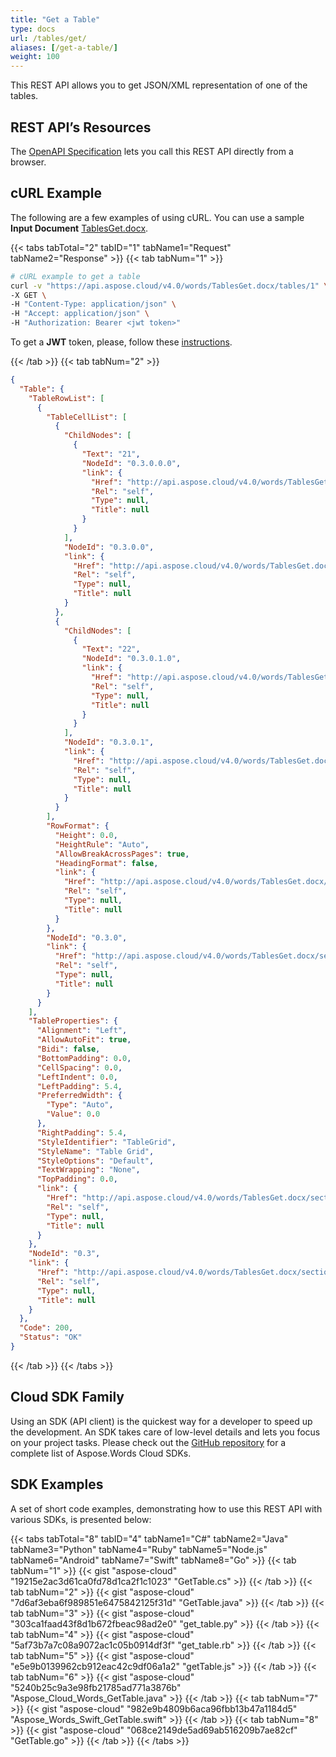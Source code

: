 ```yaml
---
title: "Get a Table"
type: docs
url: /tables/get/
aliases: [/get-a-table/]
weight: 100
---
```


This REST API allows you to get JSON/XML representation of one of the tables.

## REST API’s Resources

The [OpenAPI Specification](https://apireference.aspose.cloud/words/#/Tables/GetTable) lets you call this REST API directly from a browser.

## cURL Example

The following are a few examples of using cURL. You can use a sample **Input Document** [TablesGet.docx](/words/tables/TablesGet.docx).

{{< tabs tabTotal="2" tabID="1" tabName1="Request" tabName2="Response" >}}
{{< tab tabNum="1" >}}

```bash
# cURL example to get a table
curl -v "https://api.aspose.cloud/v4.0/words/TablesGet.docx/tables/1" \
-X GET \
-H "Content-Type: application/json" \
-H "Accept: application/json" \
-H "Authorization: Bearer <jwt token>"
```

To get a **JWT** token, please, follow these [instructions](/words/getting-started/available-sdks/#curl).

{{< /tab >}}
{{< tab tabNum="2" >}}

```json
{
  "Table": {
    "TableRowList": [
      {
        "TableCellList": [
          {
            "ChildNodes": [
              {
                "Text": "21",
                "NodeId": "0.3.0.0.0",
                "link": {
                  "Href": "http://api.aspose.cloud/v4.0/words/TablesGet.docx/sections/0/tables/1/rows/0/cells/0/paragraphs/0",
                  "Rel": "self",
                  "Type": null,
                  "Title": null
                }
              }
            ],
            "NodeId": "0.3.0.0",
            "link": {
              "Href": "http://api.aspose.cloud/v4.0/words/TablesGet.docx/sections/0/tables/1/rows/0/cells/0",
              "Rel": "self",
              "Type": null,
              "Title": null
            }
          },
          {
            "ChildNodes": [
              {
                "Text": "22",
                "NodeId": "0.3.0.1.0",
                "link": {
                  "Href": "http://api.aspose.cloud/v4.0/words/TablesGet.docx/sections/0/tables/1/rows/0/cells/1/paragraphs/0",
                  "Rel": "self",
                  "Type": null,
                  "Title": null
                }
              }
            ],
            "NodeId": "0.3.0.1",
            "link": {
              "Href": "http://api.aspose.cloud/v4.0/words/TablesGet.docx/sections/0/tables/1/rows/0/cells/1",
              "Rel": "self",
              "Type": null,
              "Title": null
            }
          }
        ],
        "RowFormat": {
          "Height": 0.0,
          "HeightRule": "Auto",
          "AllowBreakAcrossPages": true,
          "HeadingFormat": false,
          "link": {
            "Href": "http://api.aspose.cloud/v4.0/words/TablesGet.docx/sections/0/tables/1/rows/0/rowformat",
            "Rel": "self",
            "Type": null,
            "Title": null
          }
        },
        "NodeId": "0.3.0",
        "link": {
          "Href": "http://api.aspose.cloud/v4.0/words/TablesGet.docx/sections/0/tables/1/rows/0",
          "Rel": "self",
          "Type": null,
          "Title": null
        }
      }
    ],
    "TableProperties": {
      "Alignment": "Left",
      "AllowAutoFit": true,
      "Bidi": false,
      "BottomPadding": 0.0,
      "CellSpacing": 0.0,
      "LeftIndent": 0.0,
      "LeftPadding": 5.4,
      "PreferredWidth": {
        "Type": "Auto",
        "Value": 0.0
      },
      "RightPadding": 5.4,
      "StyleIdentifier": "TableGrid",
      "StyleName": "Table Grid",
      "StyleOptions": "Default",
      "TextWrapping": "None",
      "TopPadding": 0.0,
      "link": {
        "Href": "http://api.aspose.cloud/v4.0/words/TablesGet.docx/sections/0/tables/1/properties",
        "Rel": "self",
        "Type": null,
        "Title": null
      }
    },
    "NodeId": "0.3",
    "link": {
      "Href": "http://api.aspose.cloud/v4.0/words/TablesGet.docx/sections/0/tables/1",
      "Rel": "self",
      "Type": null,
      "Title": null
    }
  },
  "Code": 200,
  "Status": "OK"
}
```

{{< /tab >}}
{{< /tabs >}}

## Cloud SDK Family

Using an SDK (API client) is the quickest way for a developer to speed up the development. An SDK takes care of low-level details and lets you focus on your project tasks. Please check out the [GitHub repository](https://github.com/aspose-words-cloud) for a complete list of Aspose.Words Cloud SDKs.

## SDK Examples

A set of short code examples, demonstrating how to use this REST API with various SDKs, is presented below:

{{< tabs tabTotal="8" tabID="4" tabName1="C#" tabName2="Java" tabName3="Python" tabName4="Ruby" tabName5="Node.js" tabName6="Android" tabName7="Swift" tabName8="Go" >}}
{{< tab tabNum="1" >}}
{{< gist "aspose-cloud" "19215e2ac3d61ca0fd78d1ca2f1c1023" "GetTable.cs" >}}
{{< /tab >}}
{{< tab tabNum="2" >}}
{{< gist "aspose-cloud" "7d6af3eba6f989851e6475842125f31d" "GetTable.java" >}}
{{< /tab >}}
{{< tab tabNum="3" >}}
{{< gist "aspose-cloud" "303ca1faad43f8d1b672fbeac98ad2e0" "get_table.py" >}}
{{< /tab >}}
{{< tab tabNum="4" >}}
{{< gist "aspose-cloud" "5af73b7a7c08a9072ac1c05b0914df3f" "get_table.rb" >}}
{{< /tab >}}
{{< tab tabNum="5" >}}
{{< gist "aspose-cloud" "e5e9b0139962cb912eac42c9df06a1a2" "getTable.js" >}}
{{< /tab >}}
{{< tab tabNum="6" >}}
{{< gist "aspose-cloud" "5240b25c9a3e98fb21785ad771a3876b" "Aspose_Cloud_Words_GetTable.java" >}}
{{< /tab >}}
{{< tab tabNum="7" >}}
{{< gist "aspose-cloud" "982e9b4809b6aca96fbb13b47a1184d5" "Aspose_Words_Swift_GetTable.swift" >}}
{{< /tab >}}
{{< tab tabNum="8" >}}
{{< gist "aspose-cloud" "068ce2149de5ad69ab516209b7ae82cf" "GetTable.go" >}}
{{< /tab >}}
{{< /tabs >}}
